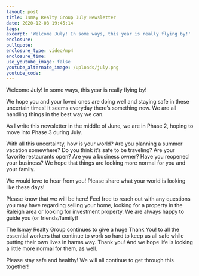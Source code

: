 ```yaml
---
layout: post
title: Ismay Realty Group July Newsletter
date: 2020-12-08 19:45:14
tags:
excerpt: 'Welcome July! In some ways, this year is really flying by!'
enclosure:
pullquote:
enclosure_type: video/mp4
enclosure_time:
use_youtube_image: false
youtube_alternate_image: /uploads/july.png
youtube_code:
---
```


Welcome July\! In some ways, this year is really flying by\!

We hope you and your loved ones are doing well and staying safe in these uncertain times\! It seems everyday there’s something new. We are all handling things in the best way we can.

As I write this newsletter in the middle of June, we are in Phase 2, hoping to move into Phase 3 during July.

With all this uncertainty, how is your world? Are you planning a summer vacation somewhere? Do you think it’s safe to be traveling? Are your favorite restaurants open? Are you a business owner? Have you reopened your business? We hope that things are looking more normal for you and your family.

We would love to hear from you\! Please share what your world is looking like these days\!

Please know that we will be here\! Feel free to reach out with any questions you may have regarding selling your home, looking for a property in the Raleigh area or looking for investment property. We are always happy to guide you (or friends/family)\!

The Ismay Realty Group continues to give a huge Thank You\! to all the essential workers that continue to work so hard to keep us all safe while putting their own lives in harms way. Thank you\! And we hope life is looking a little more normal for them, as well.

Please stay safe and healthy\! We will all continue to get through this together\!
